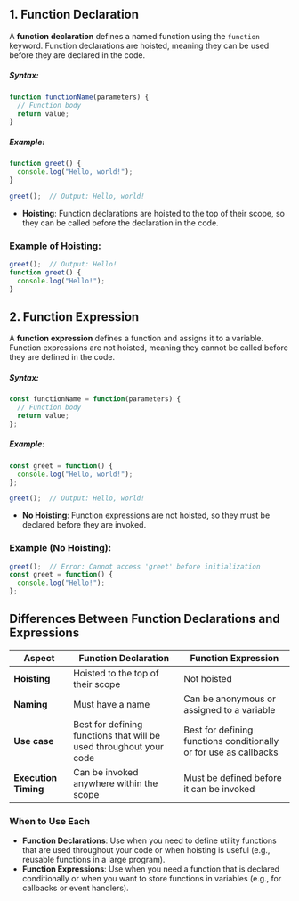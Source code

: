 ## 1. Function Declaration

A **function declaration** defines a named function using the `function` keyword. Function declarations are hoisted, meaning they can be used before they are declared in the code.

##### Syntax:
```js
function functionName(parameters) {
  // Function body
  return value;
}
```

##### Example:
```js
function greet() {
  console.log("Hello, world!");
}

greet();  // Output: Hello, world!
```

- **Hoisting**: Function declarations are hoisted to the top of their scope, so they can be called before the declaration in the code.

### Example of Hoisting:
```js
greet();  // Output: Hello!
function greet() {
  console.log("Hello!");
}
```

## 2. Function Expression

A **function expression** defines a function and assigns it to a variable. Function expressions are not hoisted, meaning they cannot be called before they are defined in the code.

##### Syntax:
```js
const functionName = function(parameters) {
  // Function body
  return value;
};
```

##### Example:
```js
const greet = function() {
  console.log("Hello, world!");
};

greet();  // Output: Hello, world!
```

- **No Hoisting**: Function expressions are not hoisted, so they must be declared before they are invoked.

### Example (No Hoisting):
```js
greet();  // Error: Cannot access 'greet' before initialization
const greet = function() {
  console.log("Hello!");
};
```

## Differences Between Function Declarations and Expressions

| Aspect               | Function Declaration                                               | Function Expression                                               |
| -------------------- | ------------------------------------------------------------------ | ----------------------------------------------------------------- |
| **Hoisting**         | Hoisted to the top of their scope                                  | Not hoisted                                                       |
| **Naming**           | Must have a name                                                   | Can be anonymous or assigned to a variable                        |
| **Use case**         | Best for defining functions that will be used throughout your code | Best for defining functions conditionally or for use as callbacks |
| **Execution Timing** | Can be invoked anywhere within the scope                           | Must be defined before it can be invoked                          |

### When to Use Each
- **Function Declarations**: Use when you need to define utility functions that are used throughout your code or when hoisting is useful (e.g., reusable functions in a large program).
- **Function Expressions**: Use when you need a function that is declared conditionally or when you want to store functions in variables (e.g., for callbacks or event handlers).